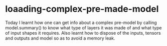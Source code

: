 # loaading-complex-pre-made-model
Today I learnt how one can get info about a complex pre-model by calling model.summary()  to know what type of layers it was made of and what type of input shapes it requires. Also learnt how to dispose of the inputs, tensors and outputs and model so as to avoid a memory leak.
